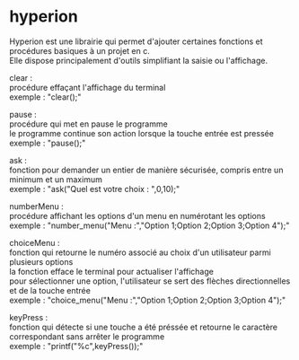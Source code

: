 # hyperion
Hyperion est une librairie qui permet d'ajouter certaines fonctions et procédures basiques à un projet en c.  
Elle dispose principalement d'outils simplifiant la saisie ou l'affichage.  
  
clear :  
procédure effaçant l'affichage du terminal  
exemple : "clear();"  

pause :  
procédure qui met en pause le programme  
le programme continue son action lorsque la touche entrée est pressée  
exemple : "pause();"  

ask :  
fonction pour demander un entier de manière sécurisée, compris entre un minimum et un maximum  
exemple : "ask("Quel est votre choix : ",0,10);"  

numberMenu :  
procédure affichant les options d'un menu en numérotant les options  
exemple : "number_menu("Menu :","Option 1;Option 2;Option 3;Option 4");"  

choiceMenu :  
fonction qui retourne le numéro associé au choix d'un utilisateur parmi plusieurs options  
la fonction efface le terminal pour actualiser l'affichage  
pour sélectionner une option, l'utilisateur se sert des flèches directionnelles et de la touche entrée  
exemple : "choice_menu("Menu :","Option 1;Option 2;Option 3;Option 4");"  

keyPress :  
fonction qui détecte si une touche a été préssée et retourne le caractère correspondant sans arrêter le programme  
exemple : "printf("%c",keyPress());"  
